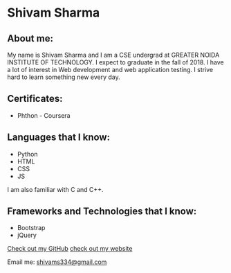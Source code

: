 # Shivam Sharma

## About me:

My name is Shivam Sharma and I am a CSE undergrad at GREATER NOIDA INSTITUTE OF TECHNOLOGY. I expect to graduate in the fall of 2018. I have a lot of interest in Web development and web application testing. I strive hard to learn something new every day.

## Certificates:
- Phthon - Coursera

## Languages that I know:
- Python
- HTML
- CSS
- JS

I am also familiar with C and C++.

## Frameworks and Technologies that I know:

- Bootstrap
- jQuery


[Check out my GitHub](https://github.com/shivams334)
[check out my website](https://shivams334.github.io)

Email me: shivams334@gmail.com